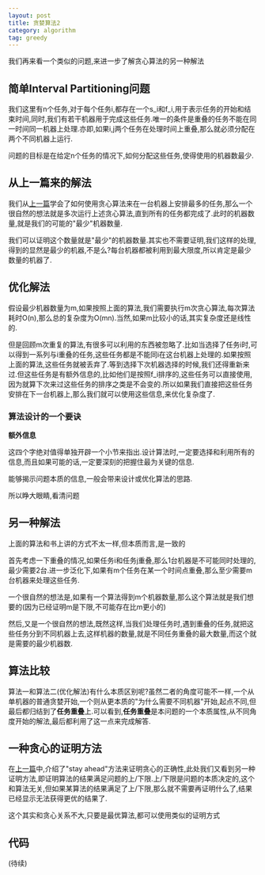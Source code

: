 ```yaml
---
layout: post
title: 贪婪算法2
category: algorithm
tag: greedy
---
```


我们再来看一个类似的问题,来进一步了解贪心算法的另一种解法

## 简单Interval Partitioning问题

我们这里有n个任务,对于每个任务i,都存在一个s_i和f_i,用于表示任务的开始和结束时间,同时,我们有若干机器用于完成这些任务.唯一的条件是重叠的任务不能在同一时间同一机器上处理.亦即,如果i,j两个任务在处理时间上重叠,那么就必须分配在两个不同机器上运行.

问题的目标是在给定n个任务的情况下,如何分配这些任务,使得使用的机器数最少.

## 从上一篇来的解法

我们从[上一篇][greedy algorithm 1]学会了如何使用贪心算法来在一台机器上安排最多的任务,那么一个很自然的想法就是多次运行上述贪心算法,直到所有的任务都完成了.此时的机器数量,就是我们的可能的"最少"机器数量.

我们可以证明这个数量就是"最少"的机器数量.其实也不需要证明,我们这样的处理,得到的显然是最少的机器,不是么?每台机器都被利用到最大限度,所以肯定是最少数量的机器了.

## 优化解法

假设最少机器数量为m,如果按照上面的算法,我们需要执行m次贪心算法,每次算法耗时O(n),那么总的复杂度为O(mn).当然,如果m比较小的话,其实复杂度还是线性的.

但是回顾m次重复的算法,有很多可以利用的东西被忽略了.比如当选择了任务i时,可以得到一系列与i重叠的任务,这些任务都是不能同i在这台机器上处理的.如果按照上面的算法,这些任务就被丢弃了.等到选择下次机器选择的时候,我们还得重新来过.但这些任务是有额外信息的,比如他们是按照f_i排序的,这些任务可以直接使用,因为就算下次来过这些任务的排序之类是不会变的.所以如果我们直接把这些任务安排在下一台机器上,那么我们就可以使用这些信息,来优化复杂度了.

### 算法设计的一个要诀

**额外信息**

这四个字绝对值得单独开辟一个小节来指出.设计算法时,一定要选择和利用所有的信息,而且如果可能的话,一定要深刻的把握住最为关键的信息.

能够揭示问题本质的信息,一般会带来设计或优化算法的思路.

所以睁大眼睛,看清问题

## 另一种解法

上面的算法和书上讲的方式不太一样,但本质而言,是一致的

首先考虑一下重叠的情况,如果任务i和任务j重叠,那么1台机器是不可能同时处理的,最少需要2台.进一步泛化下,如果有m个任务在某一个时间点重叠,那么至少需要m台机器来处理这些任务.

一个很自然的想法是,如果有一个算法得到m个机器数量,那么这个算法就是我们想要的(因为已经证明m是下限,不可能存在比m更小的)

然后,又是一个很自然的想法,既然这样,当我们处理任务时,遇到重叠的任务,就把这些任务分到不同机器上去,这样机器的数量,就是不同任务重叠的最大数量,而这个就是需要的最少机器数.

## 算法比较

算法一和算法二(优化解法)有什么本质区别呢?虽然二者的角度可能不一样,一个从单机器的普通贪婪开始,一个则从更本质的"为什么需要不同机器"开始,起点不同,但最后都归结到了**任务重叠**上.可以看到,**任务重叠**是本问题的一个本质属性,从不同角度开始的解法,最后都利用了这一点来完成解答.

## 一种贪心的证明方法

在[上一篇][greedy algorithm 1]中,介绍了"stay ahead"方法来证明贪心的正确性,此处我们又看到另一种证明方法,即证明算法的结果满足问题的上/下限.上/下限是问题的本质决定的,这个和算法无关,但如果某算法的结果满足了上/下限,那么就不需要再证明什么了,结果已经显示无法获得更优的结果了.

这个其实和贪心关系不大,只要是最优算法,都可以使用类似的证明方式

## 代码

(待续)

[greedy algorithm 1]: /greedy_algorithm_1
